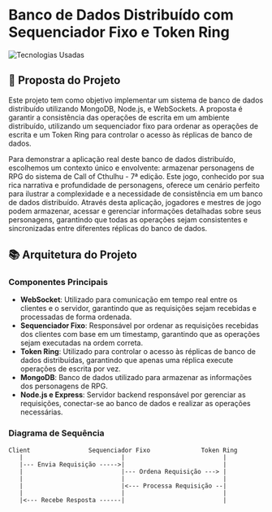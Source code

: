 # Banco de Dados Distribuído com Sequenciador Fixo e Token Ring

![Tecnologias Usadas](https://skillicons.dev/icons?i=nodejs,mongodb,express,websocket,mongoose,ws,cors&perline=4)

## 🦑 Proposta do Projeto

Este projeto tem como objetivo implementar um sistema de banco de dados distribuído utilizando MongoDB, Node.js, e WebSockets. A proposta é garantir a consistência das operações de escrita em um ambiente distribuído, utilizando um sequenciador fixo para ordenar as operações de escrita e um Token Ring para controlar o acesso às réplicas de banco de dados.

Para demonstrar a aplicação real deste banco de dados distribuído, escolhemos um contexto único e envolvente: armazenar personagens de RPG do sistema de Call of Cthulhu - 7ª edição. Este jogo, conhecido por sua rica narrativa e profundidade de personagens, oferece um cenário perfeito para ilustrar a complexidade e a necessidade de consistência em um banco de dados distribuído. Através desta aplicação, jogadores e mestres de jogo podem armazenar, acessar e gerenciar informações detalhadas sobre seus personagens, garantindo que todas as operações sejam consistentes e sincronizadas entre diferentes réplicas do banco de dados.

## 📚 Arquitetura do Projeto

### Componentes Principais

- **WebSocket**: Utilizado para comunicação em tempo real entre os clientes e o servidor, garantindo que as requisições sejam recebidas e processadas de forma ordenada.
- **Sequenciador Fixo**: Responsável por ordenar as requisições recebidas dos clientes com base em um timestamp, garantindo que as operações sejam executadas na ordem correta.
- **Token Ring**: Utilizado para controlar o acesso às réplicas de banco de dados distribuídas, garantindo que apenas uma réplica execute operações de escrita por vez.
- **MongoDB**: Banco de dados utilizado para armazenar as informações dos personagens de RPG.
- **Node.js e Express**: Servidor backend responsável por gerenciar as requisições, conectar-se ao banco de dados e realizar as operações necessárias.

### Diagrama de Sequência

```plaintext
Client                Sequenciador Fixo              Token Ring
   |                           |                           |
   |--- Envia Requisição ----->|                           |
   |                           |--- Ordena Requisição ---> |
   |                           |                           |
   |                           |<--- Processa Requisição --|
   |                           |                           |
   |<--- Recebe Resposta ------|                           |
